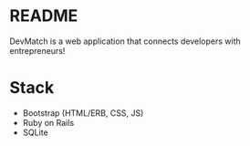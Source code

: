 # README

DevMatch is a web application that connects developers with entrepreneurs!

# Stack 
* Bootstrap (HTML/ERB, CSS, JS)
* Ruby on Rails
* SQLite
